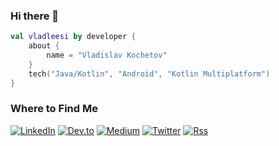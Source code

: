 ### Hi there 👋

<!--
**vladleesi/vladleesi** is a ✨ _special_ ✨ repository because its `README.md` (this file) appears on your GitHub profile.

Here are some ideas to get you started:

- 🔭 I’m currently working on ...
- 🌱 I’m currently learning ...
- 👯 I’m looking to collaborate on ...
- 🤔 I’m looking for help with ...
- 💬 Ask me about ...
- 📫 How to reach me: ...
- 😄 Pronouns: ...
- ⚡ Fun fact: ...
-->

```kotlin
val vladleesi by developer {
    about {
        name = "Vladislav Kochetov"
    }
    tech("Java/Kotlin", "Android", "Kotlin Multiplatform")
}
```

### Where to Find Me

[![LinkedIn](https://img.shields.io/badge/LinkedIn-0077B5?style=for-the-badge&logo=linkedin&logoColor=white)](https://www.linkedin.com/in/vladkochetov)
[![Dev.to](https://img.shields.io/badge/dev.to-0A0A0A?style=for-the-badge&logo=devdotto&logoColor=white)](https://dev.to/vladleesi)
[![Medium](https://img.shields.io/badge/Medium-12100E?style=for-the-badge&logo=medium&logoColor=white)](https://medium.com/@vladleesi)
[![Twitter](https://img.shields.io/badge/Twitter-1DA1F2?style=for-the-badge&logo=twitter&logoColor=white)](https://twitter.com/vladleesi)
[![Rss](https://img.shields.io/badge/rss-F88900?style=for-the-badge&logo=rss&logoColor=white)](https://vladleesi.dev/feed.xml)
<!--
[![LeetCode](https://img.shields.io/badge/LeetCode-000000?style=for-the-badge&logo=LeetCode&logoColor=#d16c06)](https://leetcode.com/u/vladleesi)
[![Medium](https://img.shields.io/badge/Medium-12100E?style=flat-square)](https://medium.com/@vladleesi)
-->
